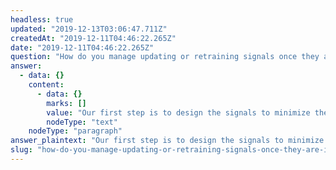 ```yaml
---
headless: true
updated: "2019-12-13T03:06:47.711Z"
createdAt: "2019-12-11T04:46:22.265Z"
date: "2019-12-11T04:46:22.265Z"
question: "How do you manage updating or retraining signals once they are in use?"
answer:
  - data: {}
    content:
      - data: {}
        marks: []
        value: "Our first step is to design the signals to minimize the need for updates or retraining. In part, we do this by developing machine learning models that generalize well. (The rest is secret sauce.) When our data science team develops optimizations to signals, we deploy those updates with the same discipline and process employed for updates to our real-time market data appliances. Signal libraries are versioned (just like feed handler libraries). We deploy new signal versions to customer test environments. Using a mutual scheduling and approval process via our web portal, we deploy updates to signals into production."
        nodeType: "text"
    nodeType: "paragraph"
answer_plaintext: "Our first step is to design the signals to minimize the need for updates or retraining. In part, we do this by developing machine learning models that generalize well. (The rest is secret sauce.) When our data science team develops optimizations to signals, we deploy those updates with the same discipline and process employed for updates to our real-time market data appliances. Signal libraries are versioned (just like feed handler libraries). We deploy new signal versions to customer test environments. Using a mutual scheduling and approval process via our web portal, we deploy updates to signals into production."
slug: "how-do-you-manage-updating-or-retraining-signals-once-they-are-in-use"
---
```

